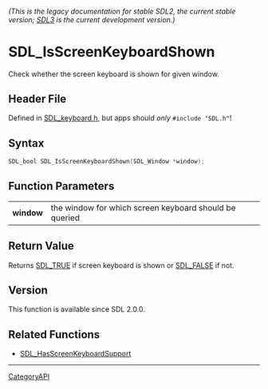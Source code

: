 ###### (This is the legacy documentation for stable SDL2, the current stable version; [SDL3](https://wiki.libsdl.org/SDL3/) is the current development version.)
# SDL_IsScreenKeyboardShown

Check whether the screen keyboard is shown for given window.

## Header File

Defined in [SDL_keyboard.h](https://github.com/libsdl-org/SDL/blob/SDL2/include/SDL_keyboard.h), but apps should _only_ `#include "SDL.h"`!

## Syntax

```c
SDL_bool SDL_IsScreenKeyboardShown(SDL_Window *window);

```

## Function Parameters

|                |                                                        |
| -------------- | ------------------------------------------------------ |
| **window**     | the window for which screen keyboard should be queried |

## Return Value

Returns [SDL_TRUE](SDL_TRUE) if screen keyboard is shown or
[SDL_FALSE](SDL_FALSE) if not.

## Version

This function is available since SDL 2.0.0.

## Related Functions

* [SDL_HasScreenKeyboardSupport](SDL_HasScreenKeyboardSupport)

----
[CategoryAPI](CategoryAPI)

